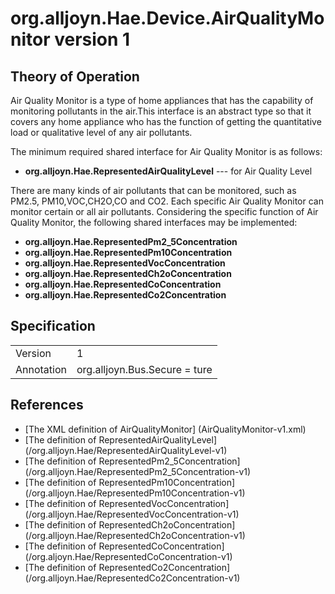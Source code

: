 # org.alljoyn.Hae.Device.AirQualityMonitor version 1

## Theory of Operation

Air Quality Monitor is a type of home appliances that has the capability of
monitoring pollutants in the air.This interface is an abstract type so that 
it covers any home appliance who has the function of getting the quantitative
load or qualitative level of any air pollutants.

The minimum required shared interface for Air Quality Monitor is as follows:
  * **org.alljoyn.Hae.RepresentedAirQualityLevel** --- for Air Quality Level


There are many kinds of air pollutants that can be monitored, such as PM2.5,
PM10,VOC,CH2O,CO and CO2. Each specific Air Quality Monitor can monitor 
certain or all air pollutants.
Considering the specific function of Air Quality Monitor, the following shared
interfaces may be implemented:
  * **org.alljoyn.Hae.RepresentedPm2_5Concentration**
  * **org.alljoyn.Hae.RepresentedPm10Concentration**
  * **org.alljoyn.Hae.RepresentedVocConcentration**
  * **org.alljoyn.Hae.RepresentedCh2oConcentration**
  * **org.alljoyn.Hae.RepresentedCoConcentration**
  * **org.alljoyn.Hae.RepresentedCo2Concentration**

## Specification

|               |                                                       |
|---------------|-------------------------------------------------------|
| Version       | 1                                                     |
| Annotation    | org.alljoyn.Bus.Secure = ture                         |

## References

  * [The XML definition of AirQualityMonitor]
    (AirQualityMonitor-v1.xml)
  * [The definition of RepresentedAirQualityLevel]
    (/org.alljoyn.Hae/RepresentedAirQualityLevel-v1)
  * [The definition of RepresentedPm2_5Concentration]
    (/org.alljoyn.Hae/RepresentedPm2_5Concentration-v1)
  * [The definition of RepresentedPm10Concentration]
    (/org.alljoyn.Hae/RepresentedPm10Concentration-v1)
  * [The definition of RepresentedVocConcentration]
    (/org.alljoyn.Hae/RepresentedVocConcentration-v1)
  * [The definition of RepresentedCh2oConcentration]
    (/org.alljoyn.Hae/RepresentedCh2oConcentration-v1)
  * [The definition of RepresentedCoConcentration]
    (/org.aljoyn.Hae/RepresentedCoConcentration-v1)
  * [The definition of RepresentedCo2Concentration]
    (/org.alljoyn.Hae/RepresentedCo2Concentration-v1)

